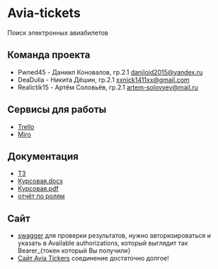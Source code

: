 # Avia-tickets
Поиск электронных авиабилетов
## Команда проекта
* Pwned45 - Даниил Коновалов, гр.2.1 daniloid2015@yandex.ru 
* DeaDulia - Никита Дёшин, гр.2.1 xxnick1411xx@gmail.com
* Realictik15 - Артём Соловьёв, гр.2.1 artem-solovyev@mail.ru
## Сервисы для работы
* [Trello](https://trello.com/b/R4LgOmwC/%D1%80%D0%B0%D0%B1%D0%BE%D1%82%D0%B0-%D0%BD%D0%B0%D0%B4-%D0%BF%D1%80%D0%BE%D0%B5%D0%BA%D1%82%D0%BE%D0%BC)
* [Miro](https://miro.com/app/board/o9J_lQqL6Xc=/)
## Документация
* [ТЗ](https://github.com/Pwned45/Avia-tickets-project/blob/main/doc/TZ.pdf)
* [Курсовая.docx](https://github.com/Pwned45/Avia-tickets-project/blob/main/doc/Kursovoy_Proekt.docx)
* [Курсовая.pdf](https://github.com/Pwned45/Avia-tickets-project/blob/main/doc/Kursovoy_Proekt.pdf)
* [отчёт по ролям](https://github.com/Pwned45/Avia-tickets-project/blob/main/doc/Otchet0705_1.docx)
## Сайт
* [swagger](https://aviatickets-3212.herokuapp.com/swagger-ui/) для проверки результатов, нужно авторизироваться и указать в Available authorizations, который выглядит так  Bearer_{токен который Вы получили}
* [Сайт Avia Tickers](https://aviatickets-3214.herokuapp.com/) соединение достаточно долгое!
